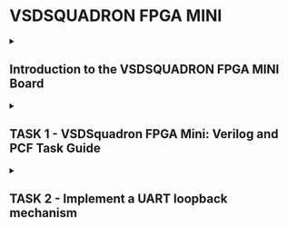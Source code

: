 # VSDSQUADRON FPGA MINI
<details>
  <summary><h2>Introduction to the VSDSQUADRON FPGA MINI Board</h2> </summary>

What is VSDSQUADRON FPGA MINI Board?

* The VSDSQUADRON FPGA MINI is a compact and cost-effective FPGA development board designed for learning and prototyping digital design concepts. 
  
* It is an ideal platform for students and engineers who want to explore FPGA programming, hardware description languages (HDLs), and digital system design.

Key Features of the VSDSQUADRON FPGA MINI Board 

* FPGA chip - Lattice iCE40 series FPGA

   + The Lattice iCE40 series is a family of low-power, small-footprint FPGAs designed for embedded applications. It is known for its energy efficiency, fast startup time, and compatibility with open-source tools.
   + Logic Elements (LEs): Ranges from 384 to 7680 logic elements, depending on the model.
   + SRAM-based FPGA: Uses volatile SRAM for configuration, requiring an external configuration memory.
   + Power Efficient: Operates at low power, making it suitable for battery-powered devices.

* Built-in Oscillator
   
   + An FPGA usually requires an external crystal oscillator to generate clock signals. However, the VSDSQUADRON FPGA MINI comes with an internal oscillator.
   + This feature is very useful as it- Eliminates the need for additional components, Provides a stable clock signal for timing operations, and Enables real-time frequency generation and PWM control for applications like LED dimming and motor control.

* RGB LED

   + The board contains a set of multi-color RGB LED, which allows users to test digital logic by displaying different colors.
   + Red, Green, and Blue LEDs are controlled separately via Verilog.
   + Pulse Width Modulation (PWM) can be used to control brightness and create color variations.

* GPIO Pins (General-Purpose Input/Output)

  + GPIOs are programmable input/output pins that allow the FPGA to communicate with external hardware.
  + Can be configured as input or output.
  + Used to connect with sensors, switches, displays, communication modules (SPI, I2C, UART), and other peripherals.

* Open-Source Friendly FPGA Toolchains

  + Unlike many FPGA vendors that require expensive proprietary tools, the iCE40 series supports open-source FPGA toolchains, making development more accessible.

  </details>

<details>
  <summary><h2>TASK 1 - VSDSquadron FPGA Mini: Verilog and PCF Task Guide</h2> </summary>

STEP 1 - Analyzing the Verilog Code

The provided Verilog code is designed to control an RGB LED using an internal oscillator. Below is a breakdown of its components and functionality:

1. Introduction

- This project involves the design and implementation of an RGB LED controller using Verilog. The design is based on a Lattice iCE40 FPGA, utilizing an internal oscillator and frequency division logic to control the RGB LED's color output. The project focuses on the following key components:

- Internal Oscillator (SB_HFOSC) for clock generation

- Frequency Counter for generating different LED pulse signals

- RGB LED Driver (SB_RGBA_DRV) for controlling LED intensity

2. Module and Ports Description

The Verilog module (top.v) consists of input and output ports that interact with the FPGA hardware components:

Inputs:

- hw_clk: External hardware clock input (not utilized in this implementation as the internal oscillator is used).

Outputs:

- led_red: Controls the red component of the RGB LED.

- led_blue: Controls the blue component of the RGB LED.

- led_green: Controls the green component of the RGB LED.

- testwire: A test signal derived from the internal frequency counter.

3. Internal Oscillator (SB_HFOSC)

- The SB_HFOSC module is an internal high-frequency oscillator provided in the iCE40 FPGA. It operates at a nominal frequency of 48 MHz with programmable dividers (1, 2, 4, or 8). The oscillator is configured as follows:

- Enabled by setting CLKHFPU = 1 (Power-up) and CLKHFEN = 1 (Enable).

- The output CLKHF is used as the main clock source.

4. Frequency Counter Logic

- A 28-bit register (frequency_counter_i) is implemented as a simple counter that increments on every rising edge of the oscillator clock. 

- A specific bit (frequency_counter_i[5]) is extracted to create a lower-frequency test signal for debugging.

5. RGB LED Driver (SB_RGBA_DRV)

The SB_RGBA_DRV module is a current-controlled driver for the RGB LED. The configuration parameters set the current for each color channel and enable the driver. The LED brightness and color switching are controlled by connecting the PWM inputs to different bits of the frequency counter:

- RGB0PWM (Red) = frequency_counter_i[22]

- RGB1PWM (Green) = frequency_counter_i[22]

- RGB2PWM (Blue) = frequency_counter_i[22]

Since all color components use the same frequency counter bit, the LED cycles through different colors based on the oscillator frequency.

6. Functional Behavior

The RGB LED blinks at a frequency derived from frequency_counter_i[22], resulting in visible color transitions. The testwire output provides a signal for monitoring internal behavior.

STEP - 2 - Creating the PCF File

The Physical Constraints File (PCF) is used in FPGA design to specify pin assignments, mapping logical signals in the Verilog code to the actual FPGA package pins. Below is the detailed breakdown for the VSDSquadron FPGA Mini board based on the provided PCF file.

1. The pin assignments
![image](https://github.com/user-attachments/assets/9739dc83-85f0-421e-ba9b-20a7bd76b2bb)

2. Significance of Each Connection
LED Control Pins (led_red, led_blue, led_green)

- These are connected to the RGB LED on the FPGA board.

- The SB_RGBA_DRV module in the Verilog code drives these LEDs.

- The brightness and color are determined by the frequency counter in the code.

Hardware Clock (hw_clk)

- Pin 20 is assigned to receive the hardware oscillator clock.

- In the provided Verilog code, however, an internal oscillator (SB_HFOSC) is used instead of an external clock.

- This means hw_clk is currently not used, but it can be modified to use an external clock if required.

Test Signal (testwire)

- Connected to Pin 17, testwire is assigned bit 5 of the frequency counter (frequency_counter_i[5]).

- This signal allows for observing a divided-down clock for debugging or external monitoring.

Conclusion
The PCF file ensures that logical signals in Verilog are correctly mapped to the hardware pins of the VSDSquadron FPGA Mini board. These mappings are crucial for correct LED operation and debugging.

STEP 3 - Itegating with VSDSquadron FPGA Mini Board
This section describes the process of integrating the Verilog design and PCF file with the VSDSquadron FPGA Mini board and programming the FPGA to observe the RGB LED behavior.

1. Understanding the VSDSquadron FPGA Mini Board

The VSDSquadron FPGA Mini board is an iCE40-based FPGA development board designed for low-power applications. To successfully integrate our Verilog design, we need to:

- Understand the FPGA’s features and pin layout using its datasheet.

- Ensure the physical board connections match the PCF file.

- Use USB-C and FTDI for communication and programming.

2. Understand the FPGA’s features and pin layout using its datasheet and Ensure the physical board connections match the PCF file.

We cross-check the PCF file (VSDSquadronFM.pcf) with the board’s datasheet to ensure the pin mappings align correctly.
![image](https://github.com/user-attachments/assets/9739dc83-85f0-421e-ba9b-20a7bd76b2bb)

Verification:

- Checked board schematics to confirm LED pins are correctly assigned.

- testwire was verified as a debugging signal output.

- hw_clk was mapped but not used, since the Verilog code uses an internal oscillator.

3. Connecting the Board to the Computer
Required Setup:

- USB-C cable for power and communication.

- FTDI drivers installed (for USB-to-serial communication).

- Development tools installed, including yosys, nextpnr, icestorm, and make.

Steps to Connect:

- Plug in the board using a USB-C cable.

- Ensure the system recognizes the FPGA using: lsusb

4. Building and Flashing the Verilog Code

The provided Makefile automates the synthesis and programming process.

Steps to Compile and Program the FPGA:

- Clean previous builds: make clean

This removes old build files.

- Build the project: make build
This runs Yosys (synthesis), nextpnr (place & route), and generates the bitstream file.

- Flash the FPGA: sudo make flash
This uploads the bitstream to the FPGA board.

5. Observing the RGB LED Behavior

After flashing, the RGB LED should exhibit blinking behavior based on the internal oscillator and frequency counter.

Expected Observations:

- The LED changes colors periodically as dictated by frequency_counter_i[22].

- The testwire signal (Pin 17) toggles at a lower frequency, observable on an oscilloscope.

Implementation in Openlane -
The Implementation of the code is shown in the below PHOTOS-
![image](https://github.com/user-attachments/assets/b20b0139-2ea5-4d56-bfdf-2ac327b72a79)

   </details>

<details>
  <summary><h2>TASK 2 - Implement a UART loopback mechanism </h2> </summary>

UART and UART loophole mechanism -

UART (Universal Asynchronous Receiver-Transmitter)
  
  - It is a hardware communication protocol used for serial communication between devices.

  - It enables data transmission without requiring a shared clock signal, making it an asynchronous method.

  - UART consists of a transmitter (TX) and a receiver (RX), which communicate using a predetermined baud rate, typically including start and stop bits for synchronization.

  - This protocol is widely used in embedded systems, microcontrollers, and communication modules like Bluetooth and GPS due to its simplicity and reliability.

UART Loophole Mechanism 

- It refers to potential vulnerabilities or unintended behaviors in UART communication that can be exploited for debugging, accessing restricted system functionalities, or even security breaches. 

- These loopholes often arise from improperly secured UART interfaces, allowing attackers to gain low-level access to a device’s firmware, bootloader, or shell.

- Exploiting UART loopholes can lead to unauthorized modifications, data extraction, or system control, making it crucial for developers to implement security measures such as disabling exposed UART ports, requiring authentication, or encrypting transmitted data.

Objective of this task: Implement a UART loopback mechanism where transmitted data is immediately received back, facilitating testing of UART functionality.

<details>
  <summary><h3>STEP 1 - ANALYSIS OF EXISTING CODE </h3> </summary>

Port Analysis

The module defines six ports:

RGB LED Outputs - 

- led_red, led_blue, led_green → Three PWM-driven LED outputs.

UART Communication Pins

   + uarttx → UART Transmit pin (data sent out).

   + uartrx → UART Receive pin (data received).

System Clock Input - 

 - hw_clk → External system clock input.

Internal Component Analysis

1. Internal Oscillator (SB_HFOSC)

- Generates an internal clock signal (int_osc).

- Uses CLKHF_DIV = "0b10" to divide frequency.

- Provides a stable clock source for timing operations.

2. Frequency Counter

- 28-bit counter (frequency_counter_i).

- Increments on every positive clock edge.

- Used for timing signal generation.

3. UART Loopback

- Direct connection between uartrx (input) and uarttx (output).

- Echoes back any received UART data immediately.

- Enables real-time verification of UART communication.

4. RGB LED Driver (SB_RGBA_DRV)

- Controls three independent RGB channels.

- Uses PWM (Pulse Width Modulation) for brightness adjustment.

- Current limiting set to minimum (0b000001) to avoid excessive power consumption.

- Maps UART input to LED intensity, making the LEDs visually reflect incoming UART data.

Operation Analysis

1. UART Input Processing

- Receives UART data via uartrx pin.

- Immediately loops the data back through uarttx.

- Same data also drives RGB LEDs, causing them to react to incoming serial data.

2. LED Control

- RGB LED driver converts UART signal into PWM output.

- All LEDs respond identically to UART input.

- Brightness changes dynamically based on received data values.

3. Timing Generation

- Internal oscillator provides clock reference for stable operation.

- Frequency counter (frequency_counter_i) generates timing signals.

- Used for LED PWM control and UART data synchronization.

</details>

<details>
  <summary><h3>STEP 2 - DESIGN DOCUMENTATION </h3> </summary>
  
Block diagram illustrating the UART loopback architecture

![image](https://github.com/user-attachments/assets/5451994b-31c1-47dc-904e-940379cd1496)

<details>
  <summary><h3>The above diagram depicts the following -</h3> </summary>

1. UART Loopback Mechanism

- The UART receiver (uartrx) captures incoming serial data from an external source (e.g., a PC or microcontroller).

- This data is directly forwarded to the UART transmitter (uarttx), creating a loopback effect where received data is immediately echoed back.

- This setup allows real-time verification of UART communication, ensuring data integrity and debugging capability.

2. Internal Clock Generation & Timing

- A high-frequency oscillator (SB_HFOSC) generates the system clock (int_osc), eliminating the need for an external clock source.

- A 28-bit frequency counter (frequency_counter_i28-bit) increments on each clock cycle, providing internal timing signals.

- These timing signals regulate various system operations, including UART baud rate handling and LED PWM control.

3. RGB LED Control via UART Data

- The RGB Driver (SB_RGBA_DRV) receives UART data and maps it to LED brightness levels using Pulse Width Modulation (PWM).

- All three LEDs (led_red, led_blue, led_green) respond identically, changing brightness based on the received UART values.

- This behavior provides a visual representation of the incoming serial data, making it easier to observe communication activity.

4. Control Signals & Power Management

- The control block (Enable Signals - RGBLEDEN, CURREN) ensures that the RGB LED driver is activated only when needed.

- The current setting (0b000001) is configured to the minimum power level, preventing excessive power consumption while still allowing LED visibility.

- These settings allow efficient operation while maintaining full functionality of the UART-driven LED display.

5. Complete System Integration & Real-Time Testing

- This system combines UART communication, clock generation, LED driving, and control logic into a compact FPGA implementation.

- Testing is straightforward:

Send data through UART (from a PC or another microcontroller).

Verify that the same data is received back (loopback confirmation).

Observe that RGB LEDs respond to the data (visual feedback).

- This integrated design is useful for debugging, UART validation, and real-time embedded system monitoring.

</details>

Circuit diagram showing connections between the FPGA and any peripheral devices used -

![image](https://github.com/user-attachments/assets/d942a45c-94df-46ff-8e2f-4d33277c11f1)

<details>
  <summary><h3>The above diagram depicts the following -</h3> </summary>

- UART Loopback Communication – The UART interface (uartrx / uarttx) receives serial data and immediately transmits it back, enabling real-time verification and debugging. The UART bridge connects external devices for communication.

- Internal Clock & Timing – A high-frequency oscillator (int_osc) generates the system clock, while a 28-bit frequency counter ensures proper timing for UART and LED control.

- RGB LED Control via PWM – The RGB Driver (SB_RGBA_DRV) converts UART data into PWM signals, controlling LED brightness. All LEDs respond based on received UART data.

- Power Supply & Signal Flow – The power supply provides VCC and GND to the FPGA, UART bridge, and RGB LEDs, ensuring stable operation. The PWM control signal modulates LED intensity.

- Efficient & Low-Power Operation – Control signals (RGBLEDEN, CURREN) optimize LED power usage, preventing excessive current draw while maintaining brightness control.

</details>

</details>

<details>
  <summary><h3>STEP 3 - IMPLEMENTATION </h3> </summary>

To transmit the code to the FPGA board

- Create the following files (Makefile, uart_trx - verilog, top module - verilog, pcf file) in a folder under VSDSquadronFM. In this case I have named it uart_loop.

- After doing so, go to the terminal and enter the following commands. Also connect the board to the VM and verify the connection using lsusb. If successful, you will see "Future Technology Devices International" in the output.

      cd

      cd VSDSquadron_FM

      cd uart_loopback

- After this, run the commands "make build", and "sudo make flash". Then, your screen will look like:
![image](https://github.com/user-attachments/assets/13e07c77-159e-4528-b46c-298ecea3114d)


</details>

<details>
  <summary><h3>STEP 4 - VERIFICATION </h3> </summary>

 - To test the UART loopback functionality, we will use Docklight, a specialized serial communication software. This tool allows us to send and receive UART data, verifying whether the FPGA correctly echoes back received messages. 
  
 - First, after downloading and opening Docklight, ensure that your system (not the virtual machine) is connected to the correct communication port (COM port).
 
 - By default, Docklight may select COM1, but you need to verify and change it if necessary. Navigate to Tools > Project Settings, where you can select the appropriate COM port; in this case, it is COM7.
 
 - Additionally, set the baud rate to 9600, as this is the communication speed configured for our FPGA's UART module. This ensures that both Docklight and the FPGA are operating at the same frequency, preventing data mismatches.

- Next, within Docklight, locate the "Send Sequences" section, which allows you to create and send custom UART messages. Double-click on the small blue box under the "Name" column, which will open an editor where you can enter a custom name for your message.

- Select the appropriate format (e.g., ASCII or HEX) and then type the message you wish to send. After entering the message, click "Apply", and verify that your sequence appears in the Send Sequences list.

- This step is essential as it confirms that your message is correctly formatted and ready for transmission. The ability to define and store multiple sequences also makes repeated testing easier, as you can quickly resend predefined messages.

- Finally, to test the loopback functionality, click the arrow beside the message name to send the message through UART. 

- If the FPGA's loopback system is working correctly, you should see the same message appear in the received data log in Docklight. This confirms that data sent from Docklight is successfully received by the FPGA and immediately retransmitted back. 

- If you do not receive the expected message, double-check the COM port settings, baud rate, and UART connections. This method provides a quick and efficient way to verify UART functionality, ensuring that the FPGA correctly processes serial communication.

![image](https://github.com/user-attachments/assets/0869c518-aad6-44cb-9ed8-a3e76e70d582)

</details>

</details>

</details>
